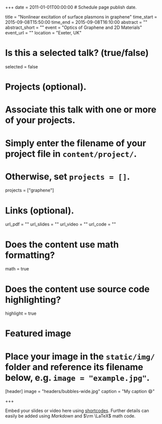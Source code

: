 +++
date = 2011-01-01T00:00:00  # Schedule page publish date.

title = "Nonlinear excitation of surface plasmons in graphene"
time_start = 2015-09-08T15:50:00
time_end = 2015-09-08T16:10:00
abstract = ""
abstract_short = ""
event = "Optics of Graphene and 2D Materials"
event_url = ""
location = "Exeter, UK"

# Is this a selected talk? (true/false)
selected = false

# Projects (optional).
#   Associate this talk with one or more of your projects.
#   Simply enter the filename of your project file in `content/project/`.
#   Otherwise, set `projects = []`.
projects = ["graphene"]

# Links (optional).
url_pdf = ""
url_slides = ""
url_video = ""
url_code = ""

# Does the content use math formatting?
math = true

# Does the content use source code highlighting?
highlight = true

# Featured image
# Place your image in the `static/img/` folder and reference its filename below, e.g. `image = "example.jpg"`.
[header]
image = "headers/bubbles-wide.jpg"
caption = "My caption :smile:"

+++

Embed your slides or video here using [shortcodes](https://sourcethemes.com/academic/post/writing-markdown-latex/). Further details can easily be added using *Markdown* and $\rm \LaTeX$ math code.
